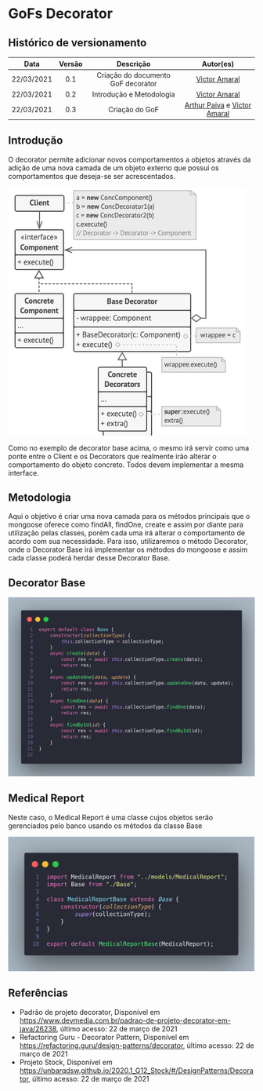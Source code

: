 # GoFs Decorator

## Histórico de versionamento

|    Data    | Versão |                    Descrição                     |                                              Autor(es)                                              |
| :--------: | :----: | :----------------------------------------------: | :-------------------------------------------------------------------------------------------------: |
| 22/03/2021 |  0.1   |             Criação do documento GoF decorator             | [Victor Amaral](https://github.com/victoramaralc) |
| 22/03/2021 |  0.2   |             Introdução e Metodologia       | [Victor Amaral](https://github.com/victoramaralc) |
| 22/03/2021 |  0.3   |             Criação do GoF             | [Arthur Paiva](https://github.com/ArthurPaivaT) e [Victor Amaral](https://github.com/victoramaralc) |

## Introdução

O decorator permite adicionar novos comportamentos a objetos através da adição de uma nova camada de um objeto externo que possui os comportamentos que deseja-se ser acrescentados.

![decoratorExample](../assets/images/05-padroesDeProjeto/GoFDecorator/decoratorExample.png)

Como no exemplo de decorator base acima, o mesmo irá servir como uma ponte entre o Client e os Decorators que realmente irão alterar o comportamento do objeto concreto. Todos devem implementar a mesma interface.

## Metodologia 

Aqui o objetivo é criar uma nova camada para os métodos principais que o mongoose oferece como findAll, findOne, create e assim por diante para utilização pelas classes, porém cada uma irá alterar o comportamento de acordo com sua necessidade. Para isso, utilizaremos o método Decorator, onde o Decorator Base irá implementar os métodos do mongoose e assim cada classe poderá herdar desse Decorator Base.


## Decorator Base

![decoratorBase](../assets/images/05-padroesDeProjeto/GoFDecorator/decoratorBase.png)

## Medical Report

Neste caso, o Medical Report é uma classe cujos objetos serão gerenciados pelo banco usando os métodos da classe Base

![decoratorWindow](../assets/images/05-padroesDeProjeto/GoFDecorator/decoratorWindow.png)

## Referências

- Padrão de projeto decorator, Disponível em <https://www.devmedia.com.br/padrao-de-projeto-decorator-em-java/26238>, último acesso: 22 de março de 2021
- Refactoring Guru - Decorator Pattern, Disponível em <https://refactoring.guru/design-patterns/decorator>, último acesso: 22 de março de 2021
- Projeto Stock, Disponível em <https://unbarqdsw.github.io/2020.1_G12_Stock/#/DesignPatterns/Decorator>, último acesso: 22 de março de 2021